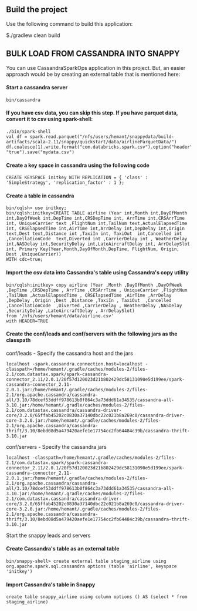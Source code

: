 ## Build the project
Use the following command to build this application: 
 
$./gradlew clean build 

## BULK LOAD FROM CASSANDRA  INTO SNAPPY 

You can use CassandraSparkOps application in this project. But, an easier approach would be by creating an external table that is mentioned here: 

#### Start a cassandra server
```
bin/cassandra 
```
#### If you have csv data, you can skip this step. If you have parquet data, convert it to csv using spark-shell: 
```
./bin/spark-shell 
val df = spark.read.parquet("/nfs/users/hemant/snappydata/build-artifacts/scala-2.11/snappy/quickstart/data/airlineParquetData/")
df.coalesce(1).write.format("com.databricks.spark.csv").option("header", "true").save("mydata.csv")
```
#### Create a key space in cassandra using the following code
```
CREATE KEYSPACE initkey WITH REPLICATION = { 'class' : 'SimpleStrategy', 'replication_factor' : 1 };
```
#### Create a table in cassandra
```
bin/cqlsh> use initkey;
bin/cqlsh:initkey>CREATE TABLE airline (Year int,Month int,DayOfMonth int,DayOfWeek int,DepTime int,CRSDepTime int, ArrTime int,CRSArrTime int, UniqueCarrier text ,FlightNum int,TailNum text,ActualElapsedTime int, CRSElapsedTime int,AirTime int,ArrDelay int,DepDelay int,Origin text,Dest text,Distance int ,TaxiIn int, TaxiOut  int,Cancelled int ,CancellationCode  text,Diverted int ,CarrierDelay int , WeatherDelay int,NASDelay int,SecurityDelay int,LateAircraftDelay int, ArrDelaySlot int, Primary Key(Year,Month,DayOfMonth,DepTime, FlightNum, Origin, Dest ,UniqueCarrier)) 
WITH cdc=true;
```
#### Import the csv data into Cassandra's table using Cassandra's copy utility
```
bin/cqlsh:initkey> copy airline (Year ,Month ,DayOfMonth ,DayOfWeek ,DepTime ,CRSDepTime , ArrTime ,CRSArrTime , UniqueCarrier ,FlightNum ,TailNum ,ActualElapsedTime , CRSElapsedTime ,AirTime ,ArrDelay ,DepDelay ,Origin ,Dest ,Distance ,TaxiIn , TaxiOut  ,Cancelled ,CancellationCode  ,Diverted ,CarrierDelay , WeatherDelay ,NASDelay ,SecurityDelay ,LateAircraftDelay , ArrDelaySlot)  
from '/nfs/users/hemant/data/airline.csv' 
with HEADER=TRUE 
```
#### Create the conf/leads and conf/servers with the following jars as the classpath 
conf/leads - Specify the cassandra host and the jars 
```
localhost -spark.cassandra.connection.host=localhost -classpath=/home/hemant/.gradle/caches/modules-2/files-2.1/com.datastax.spark/spark-cassandra-connector_2.11/2.0.1/20f57d120023d21b802429dc58131090e5d199ee/spark-cassandra-connector_2.11-2.0.1.jar:/home/hemant/.gradle/caches/modules-2/files-2.1/org.apache.cassandra/cassandra-all/3.10/78dcef53ddff978613b0f864c3a73ddd61a34535/cassandra-all-3.10.jar:/home/hemant/.gradle/caches/modules-2/files-2.1/com.datastax.cassandra/cassandra-driver-core/3.2.0/65ffab45202c0830a37140dbc22c021b8a269c0/cassandra-driver-core-3.2.0.jar:/home/hemant/.gradle/caches/modules-2/files-2.1/org.apache.cassandra/cassandra-thrift/3.10/8ebd08d5a479420aefe1e17754cc2fb64484c39b/cassandra-thrift-3.10.jar
```
conf/servers - Specify the cassandra jars 
```
localhost -classpath=/home/hemant/.gradle/caches/modules-2/files-2.1/com.datastax.spark/spark-cassandra-connector_2.11/2.0.1/20f57d120023d21b802429dc58131090e5d199ee/spark-cassandra-connector_2.11-2.0.1.jar:/home/hemant/.gradle/caches/modules-2/files-2.1/org.apache.cassandra/cassandra-all/3.10/78dcef53ddff978613b0f864c3a73ddd61a34535/cassandra-all-3.10.jar:/home/hemant/.gradle/caches/modules-2/files-2.1/com.datastax.cassandra/cassandra-driver-core/3.2.0/65ffab45202c0830a37140dbc22c021b8a269c0/cassandra-driver-core-3.2.0.jar:/home/hemant/.gradle/caches/modules-2/files-2.1/org.apache.cassandra/cassandra-thrift/3.10/8ebd08d5a479420aefe1e17754cc2fb64484c39b/cassandra-thrift-3.10.jar
```

Start the snappy leads and servers 
#### Create Cassandra's table as an external table
```
bin/snappy-shell> create external table staging_airline using org.apache.spark.sql.cassandra options (table 'airline', keyspace 'initkey') 
```
#### Import Cassandra's table in Snappy 
```
create table snappy_airline using column options () AS (select * from staging_airline) 
```
